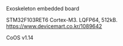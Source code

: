 Exoskeleton embedded board

STM32F103RET6 Cortex-M3. LQFP64, 512kB.
https://www.devicemart.co.kr/1089642

CoOS v1.14
